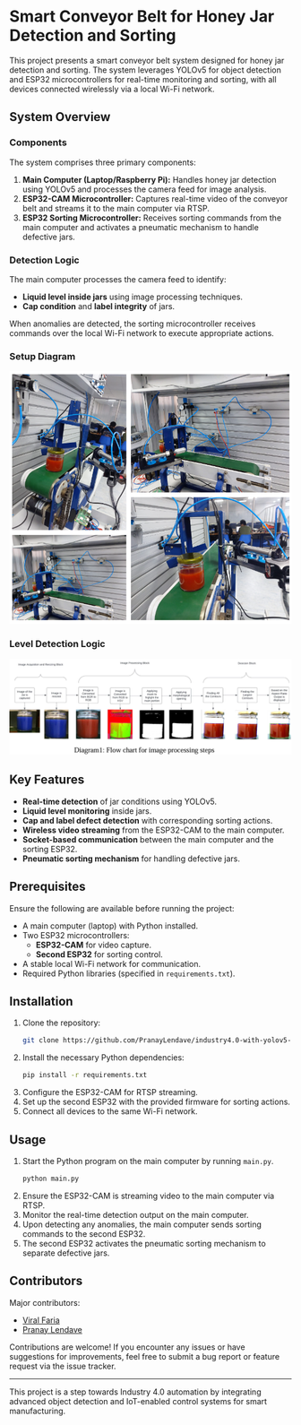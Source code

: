 # Smart Conveyor Belt for Honey Jar Detection and Sorting

This project presents a smart conveyor belt system designed for honey jar detection and sorting. The system leverages YOLOv5 for object detection and ESP32 microcontrollers for real-time monitoring and sorting, with all devices connected wirelessly via a local Wi-Fi network.

## System Overview

### Components
The system comprises three primary components:
1. **Main Computer (Laptop/Raspberry Pi):** Handles honey jar detection using YOLOv5 and processes the camera feed for image analysis.
2. **ESP32-CAM Microcontroller:** Captures real-time video of the conveyor belt and streams it to the main computer via RTSP.
3. **ESP32 Sorting Microcontroller:** Receives sorting commands from the main computer and activates a pneumatic mechanism to handle defective jars.

### Detection Logic
The main computer processes the camera feed to identify:
- **Liquid level inside jars** using image processing techniques.
- **Cap condition** and **label integrity** of jars.

When anomalies are detected, the sorting microcontroller receives commands over the local Wi-Fi network to execute appropriate actions.

### Setup Diagram
![Setup for our project](assets/image2.png)

### Level Detection Logic
![Level detection logic](assets/image3.png)

## Key Features

- **Real-time detection** of jar conditions using YOLOv5.
- **Liquid level monitoring** inside jars.
- **Cap and label defect detection** with corresponding sorting actions.
- **Wireless video streaming** from the ESP32-CAM to the main computer.
- **Socket-based communication** between the main computer and the sorting ESP32.
- **Pneumatic sorting mechanism** for handling defective jars.

## Prerequisites

Ensure the following are available before running the project:

- A main computer (laptop) with Python installed.
- Two ESP32 microcontrollers:
  - **ESP32-CAM** for video capture.
  - **Second ESP32** for sorting control.
- A stable local Wi-Fi network for communication.
- Required Python libraries (specified in `requirements.txt`).

## Installation

1. Clone the repository:
   ```bash
   git clone https://github.com/PranayLendave/industry4.0-with-yolov5-and-esp32.git
   ```
2. Install the necessary Python dependencies:
   ```bash
   pip install -r requirements.txt
   ```
3. Configure the ESP32-CAM for RTSP streaming.
4. Set up the second ESP32 with the provided firmware for sorting actions.
5. Connect all devices to the same Wi-Fi network.

## Usage

1. Start the Python program on the main computer by running `main.py`.
    ```bash
   python main.py
   ```
3. Ensure the ESP32-CAM is streaming video to the main computer via RTSP.
4. Monitor the real-time detection output on the main computer.
5. Upon detecting any anomalies, the main computer sends sorting commands to the second ESP32.
6. The second ESP32 activates the pneumatic sorting mechanism to separate defective jars.

## Contributors

Major contributors:
- [Viral Faria](https://github.com/viralfaria)
- [Pranay Lendave](https://github.com/PranayLendave)

Contributions are welcome! If you encounter any issues or have suggestions for improvements, feel free to submit a bug report or feature request via the issue tracker.

---
This project is a step towards Industry 4.0 automation by integrating advanced object detection and IoT-enabled control systems for smart manufacturing.

